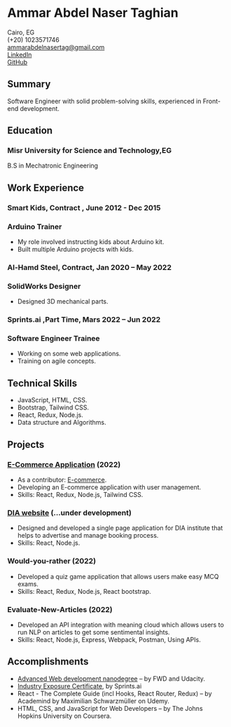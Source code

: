 # Ammar Abdel Naser Taghian
Cairo, EG <br/>
(+20) 1023571746 <br/> 
ammarabdelnasertag@gmail.com  
[LinkedIn](https://www.linkedin.com/in/ammarelnasser/)  
[GitHub](https://github.com/AmmarNaser)

## Summary
Software Engineer with solid problem-solving skills, experienced in Front-end development.

## Education 
### Misr University for Science and Technology,EG
B.S in Mechatronic Engineering

## Work Experience

### Smart Kids, Contract , June 2012 - Dec 2015
### Arduino Trainer 
- My role involved instructing kids about Arduino kit.
- Built multiple Arduino projects with kids.

### Al-Hamd Steel, Contract, Jan 2020 – May 2022
### SolidWorks Designer 
- Designed 3D mechanical parts.

### Sprints.ai ,Part Time, Mars 2022 – Jun 2022
### Software Engineer Trainee 
- Working on some web applications. 
- Training on agile concepts.

## Technical Skills

- JavaScript, HTML, CSS.
- Bootstrap, Tailwind CSS.
- React, Redux, Node.js.
- Data structure and Algorithms. 

## Projects

### [E-Commerce Application](https://master-ec.herokuapp.com/) (2022)
- As a contributor: [E-commerce](https://github.com/Darkmax512/E-Commerce-Application.git).
- Developing an E-commerce application with user management.
- Skills: React, Redux, Node.js, Tailwind CSS.
### [DIA website](https://diaegy.com/) (…under development)
- Designed and developed a single page application for DIA institute that helps to advertise and manage booking process.
- Skills: React, Node.js.
### Would-you-rather (2022)
- Developed a quiz game application that allows users make easy MCQ exams.
- Skills: React, Redux, Node.js, React bootstrap.
### Evaluate-New-Articles (2022)
- Developed an API integration with meaning cloud which allows users to run NLP on articles to get some sentimental insights.
- Skills: React, Node.js, Express, Webpack, Postman, Using APIs.

## Accomplishments	

- [Advanced Web development nanodegree](https://graduation.udacity.com/confirm/LSCAFVAM) – by FWD and Udacity.	 
- [Industry Exposure Certificate](https://app.luminpdf.com/viewer/62e29ddd7d2243427327fa95), by Sprints.ai
- React - The Complete Guide (incl Hooks, React Router, Redux) – by Academind by Maximilian Schwarzmüller on Udemy.
- HTML, CSS, and JavaScript for Web Developers – by The Johns Hopkins University on Coursera.

